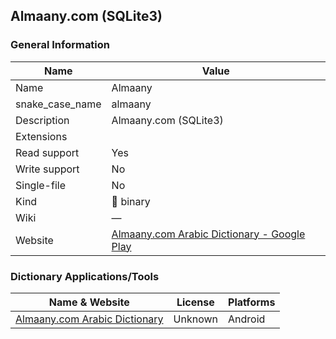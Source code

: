 
## Almaany.com (SQLite3) ##

### General Information ###
Name | Value
---- | -------
Name | Almaany
snake_case_name | almaany
Description | Almaany.com (SQLite3)
Extensions | 
Read support | Yes
Write support | No
Single-file | No
Kind | 🔢 binary
Wiki | ―
Website | [Almaany.com Arabic Dictionary - Google Play](https://play.google.com/store/apps/details?id=com.almaany.arar)




### Dictionary Applications/Tools ###
Name & Website | License | Platforms
-------------- | ------- | ---------
[Almaany.com Arabic Dictionary](https://play.google.com/store/apps/details?id=com.almaany.arar) | Unknown | Android
